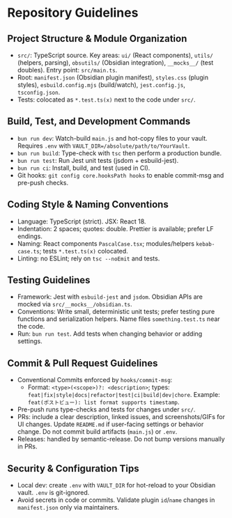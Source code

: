 # Repository Guidelines

## Project Structure & Module Organization
- `src/`: TypeScript source. Key areas: `ui/` (React components), `utils/` (helpers, parsing), `obsutils/` (Obsidian integration), `__mocks__/` (test doubles). Entry point: `src/main.ts`.
- Root: `manifest.json` (Obsidian plugin manifest), `styles.css` (plugin styles), `esbuild.config.mjs` (build/watch), `jest.config.js`, `tsconfig.json`.
- Tests: colocated as `*.test.ts(x)` next to the code under `src/`.

## Build, Test, and Development Commands
- `bun run dev`: Watch-build `main.js` and hot-copy files to your vault. Requires `.env` with `VAULT_DIR=/absolute/path/to/YourVault`.
- `bun run build`: Type-check with `tsc` then perform a production bundle.
- `bun run test`: Run Jest unit tests (jsdom + esbuild-jest).
- `bun run ci`: Install, build, and test (used in CI).
- Git hooks: `git config core.hooksPath hooks` to enable commit-msg and pre-push checks.

## Coding Style & Naming Conventions
- Language: TypeScript (strict). JSX: React 18.
- Indentation: 2 spaces; quotes: double. Prettier is available; prefer LF endings.
- Naming: React components `PascalCase.tsx`; modules/helpers `kebab-case.ts`; tests `*.test.ts(x)` colocated.
- Linting: no ESLint; rely on `tsc --noEmit` and tests.

## Testing Guidelines
- Framework: Jest with `esbuild-jest` and `jsdom`. Obsidian APIs are mocked via `src/__mocks__/obsidian.ts`.
- Conventions: Write small, deterministic unit tests; prefer testing pure functions and serialization helpers. Name files `something.test.ts` near the code.
- Run: `bun run test`. Add tests when changing behavior or adding settings.

## Commit & Pull Request Guidelines
- Conventional Commits enforced by `hooks/commit-msg`:
  - Format: `<type>(<scope>)?: <description>`; types: `feat|fix|style|docs|refactor|test|ci|build|dev|chore`. Example: `feat(ポストビュー): list format supports timestamp`.
- Pre-push runs type-checks and tests for changes under `src/`.
- PRs: include a clear description, linked issues, and screenshots/GIFs for UI changes. Update `README.md` if user-facing settings or behavior change. Do not commit build artifacts (`main.js`) or `.env`.
- Releases: handled by semantic-release. Do not bump versions manually in PRs.

## Security & Configuration Tips
- Local dev: create `.env` with `VAULT_DIR` for hot-reload to your Obsidian vault. `.env` is git-ignored.
- Avoid secrets in code or commits. Validate plugin `id`/`name` changes in `manifest.json` only via maintainers.
